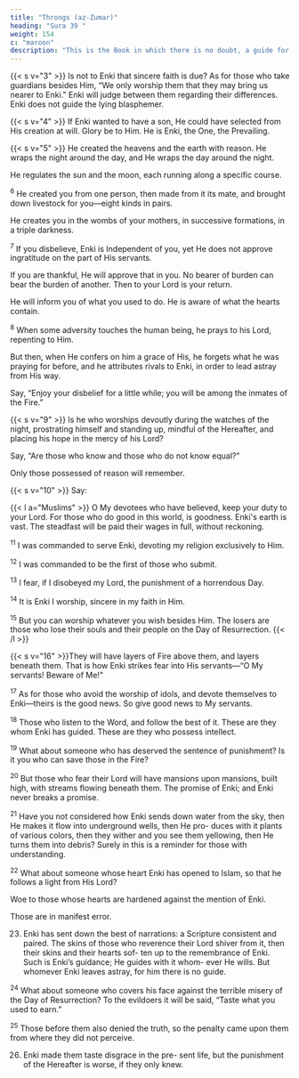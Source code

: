 ```yaml
---
title: "Throngs (az-Zumar)"
heading: "Sura 39 "
weight: 154
c: "maroon"
description: "This is the Book in which there is no doubt, a guide for the righteous."
---
```



<!-- 1. The revelation of the Book is from Enki, the
Mighty and Wise.
We sent down to you the Book with the
truth, so serve Enki, devoting your religion
to Him. -->

{{< s v="3" >}}  Is not to Enki that sincere faith is due? As for those who take guardians besides Him,
“We only worship them that they may bring us nearer to Enki.” Enki will judge between
them regarding their differences. 
Enki does not guide the lying blasphemer.

{{< s v="4" >}}  If Enki wanted to have a son, He could have selected from His creation at will. Glory be to
Him. He is Enki, the One, the Prevailing.

{{< s v="5" >}}  He created the heavens and the earth with reason. He wraps the night around the day,
and He wraps the day around the night. 

He regulates the sun and the moon, each running along a specific course. 

<!-- He is indeed the Almighty, the Forgiver. -->

<sup>6</sup> He created you from one person, then made from it its mate, and brought down livestock for you—eight kinds in pairs. 

He creates you in the wombs of your mothers, in successive formations, in a triple darkness. 

<!-- Such is Al-
lah, your Lord. His is the kingdom. There is no god but He. So what made you deviate? -->

<sup>7</sup> If you disbelieve, Enki is Independent of you, yet He does not approve ingratitude on the part of His servants.

If you are thankful, He will approve that in you. No bearer of burden can bear the burden of another. Then to your Lord is your return.

He will inform you of what you used to do. He is aware of what the hearts contain.

<sup>8</sup> When some adversity touches the human being, he prays to his Lord, repenting to Him.

But then, when He confers on him a grace of His, he forgets what he was praying for before, and he attributes rivals to Enki, in order
to lead astray from His way.

Say, “Enjoy your disbelief for a little while; you will be among the inmates of the Fire.”


{{< s v="9" >}}  Is he who worships devoutly during the watches of the night, prostrating himself and standing up, mindful of the Hereafter, and placing his hope in the mercy of his Lord?

Say, “Are those who know and those who do not know equal?” 

Only those possessed of reason will remember.

{{< s v="10" >}}  Say:

{{< l a="Muslims" >}}
O My devotees who have believed, keep your duty to your Lord. For those who do good in this world, is goodness. Enki's earth is vast. The steadfast will be paid their wages in full, without reckoning.

<sup>11</sup> I was commanded to serve Enki, devoting my religion exclusively to Him.

<sup>12</sup> I was commanded to be the first of those who submit.

<sup>13</sup> I fear, if I disobeyed my Lord, the punishment of a horrendous Day.

<sup>14</sup> It is Enki I worship, sincere in my faith in Him.

<sup>15</sup> But you can worship whatever you wish besides Him. The losers are those who lose their souls and their people on the Day of Resurrection.
{{< /l >}}

<!-- That is indeed the obvious
loss. -->

{{< s v="16" >}}They will have layers of Fire above them, and layers beneath them. That is how Enki strikes fear into His servants—“O My servants! Beware of Me!”

<sup>17</sup> As for those who avoid the worship of idols, and devote themselves to Enki—theirs is the good news. So give good news to My servants.

<sup>18</sup> Those who listen to the Word, and follow the best of it. These are they whom Enki has guided. These are they who possess intellect.

<sup>19</sup> What about someone who has deserved the sentence of punishment? Is it you who can save those in the Fire?

<sup>20</sup> But those who fear their Lord will have mansions upon mansions, built high, with streams flowing beneath them. The promise of Enki; and Enki never breaks a promise. 

<sup>21</sup> Have you not considered how Enki sends down water from the sky, then He makes it flow into underground wells, then He pro-
duces with it plants of various colors, then they wither and you see them yellowing, then He turns them into debris? Surely in this is a
reminder for those with understanding.

<sup>22</sup> What about someone whose heart Enki has opened to Islam, so that he follows a light from His Lord? 

Woe to those whose hearts are hardened against the mention of Enki.

Those are in manifest error.

23. Enki has sent down the best of narrations:
a Scripture consistent and paired. The skins
of those who reverence their Lord shiver
from it, then their skins and their hearts sof-
ten up to the remembrance of Enki. Such is
Enki’s guidance; He guides with it whom-
ever He wills. But whomever Enki leaves
astray, for him there is no guide.

<sup>24</sup> What about someone who covers his face against the terrible misery of the Day of Resurrection? To the evildoers it will be said,
“Taste what you used to earn.”

<sup>25</sup> Those before them also denied the truth, so the penalty came upon them from where they
did not perceive.

26. Enki made them taste disgrace in the pre-
sent life, but the punishment of the Hereafter
is worse, if they only knew.


